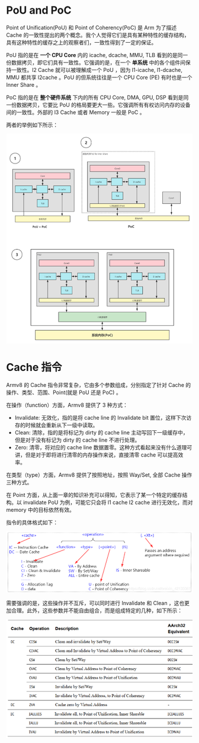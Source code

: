# PoU and PoC

Point of Unification(PoU) 和 Point of Coherency(PoC) 是 Arm 为了描述 Cache 的一致性提出的两个概念。我个人觉得它们是具有某种特性的缓存结构，具有这种特性的缓存之上的观察者们，一致性得到了一定的保证。

PoU 指的是在 **一个 CPU Core** 内的 icache, dcache, MMU, TLB 看到的是同一份数据拷贝，即它们具有一致性。它强调的是，在一个 **单系统** 中的各个组件间保持一致性。l2 Cache 就可以被理解成一个 PoU ，因为 l1-icache, l1-dcache, MMU 都共享 l2cache 。PoU 的但系统往往是一个 CPU Core (PE) 有时也是一个 Inner Share 。

PoC 指的是在 **整个硬件系统** 下内的所有 CPU Core, DMA, GPU, DSP 看到是同一份数据拷贝，它要比 PoU 的格局要更大一些。它强调所有有权访问内存的设备间的一致性。外部的 l3 Cache 或者 Memory 一般是 PoC 。

两者的举例如下所示：

![](img/2024-05-04_14-29-57_screenshot.png)

# Cache 指令

Armv8 的 Cache 指令非常复杂，它由多个参数组成，分别指定了针对 Cache 的操作、类型、范围、Point(就是 PoU 还是 PoC) 。

在操作（function）方面，Armv8 提供了 3 种方式：

- Invalidate: 无效化，指的是将 cache line 的 Invalidate bit 置位，这样下次访存的时候就会重新从下一级中读取。
- Clean: 清除，指的是将标记为 dirty 的 cache line 主动写回下一级缓存中，但是对于没有标记为 dirty 的 cache line 不进行处理。
- Zero: 清零，将对应的 cache line 数据置零。这种方式看起来没有什么道理可讲，但是对于即将进行清零的内存操作来说，直接清零 cache 可以提高效率。

在类型（type）方面，Armv8 提供了按照地址，按照 Way/Set, 全部 Cache 操作三种方式。

在 Point 方面，从上面一章的知识补充可以得知，它表示了某一个特定的缓存结构。以 invalidate PoU 为例，可能它只会将 l1 cache l2 cache 进行无效化，而对 memory 中的目标依然有效。

指令的具体格式如下：

![](img/2024-05-04_14-51-34_screenshot.png)

需要强调的是，这些操作并不互斥，可以同时进行 Invalidate 和 Clean ，这也更加合理。此外，这些参数并不能自由组合，而是组成特定的几种，如下所示：

![](img/2024-05-04_14-51-45_screenshot.png)
